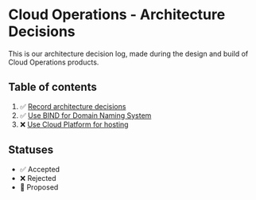 # Cloud Operations - Architecture Decisions

This is our architecture decision log, made during the design and build of Cloud Operations products.

## Table of contents
1. ✅ [Record architecture decisions](000-record-architecture-decisions.md)
2. ✅ [Use BIND for Domain Naming System](001-use-bind-for-device-domain-naming-system.md)
3. ❌ [Use Cloud Platform for hosting](002-use-cloud-platform-for-hosting.md)

## Statuses
- ✅ Accepted
- ❌ Rejected
- 🤔 Proposed